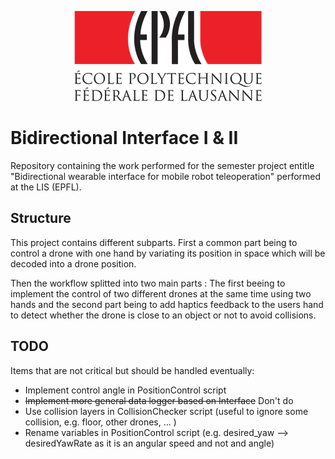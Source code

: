 <p align="center">
  <img src=https://github.com/AntoineWeber/Bidirectional_Interface/blob/master/readme_images/epfl_logo.png>
</p>

# Bidirectional Interface I & II
Repository containing the work performed for the semester project entitle "Bidirectional wearable interface for mobile robot teleoperation" performed at the LIS (EPFL).


## Structure
This project contains different subparts. First a common part being to control a drone with one hand by variating its position in space which will be decoded into a drone position.

Then the workflow splitted into two main parts : The first beeing to implement the control of two different drones at the same time using two hands and the second part being to add haptics feedback to the users hand to detect whether the drone is close to an object or not to avoid collisions.

## TODO

Items that are not critical but should be handled eventually:
* Implement control angle in PositionControl script
* ~~Implement more general data logger based on Interface~~ Don't do
* Use collision layers in CollisionChecker script (useful to ignore some collision, e.g. floor, other drones, ... )
* Rename variables in PositionControl script (e.g. desired_yaw --> desiredYawRate as it is an angular speed and not and angle)
